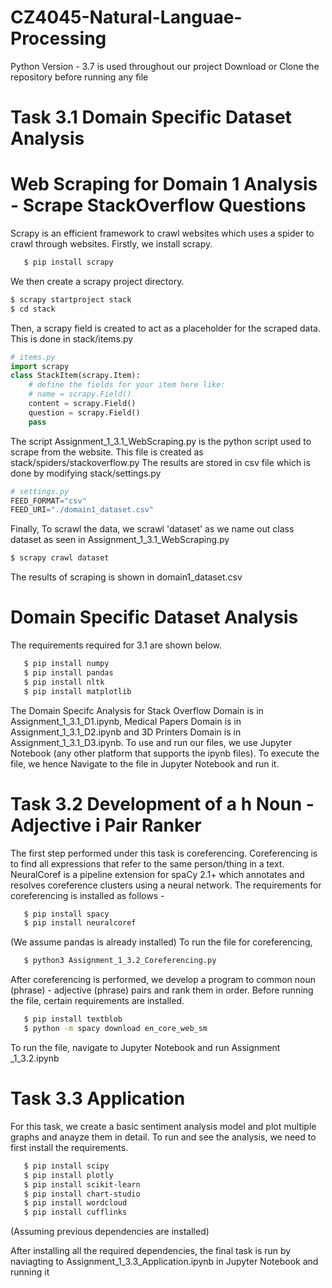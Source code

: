 # CZ4045-Natural-Languae-Processing

Python Version - 3.7 is used throughout our project
Download or Clone the repository before running any file


# Task 3.1 Domain Specific Dataset Analysis

# Web Scraping for Domain 1 Analysis - Scrape StackOverflow Questions
Scrapy is an efficient framework to crawl websites which uses a spider to crawl through websites. 
Firstly, we install scrapy. 
```bash
   $ pip install scrapy
```
We then create a scrapy project directory.
```bash
$ scrapy startproject stack
$ cd stack
```
Then, a scrapy field is created to act as a placeholder for the scraped data. This is done in stack/items.py
```python
# items.py
import scrapy
class StackItem(scrapy.Item):
    # define the fields for your item here like:
    # name = scrapy.Field()
    content = scrapy.Field()
    question = scrapy.Field()
    pass
```
The script Assignment_1_3.1_WebScraping.py is the python script used to scrape from the website. This file is created as stack/spiders/stackoverflow.py
The results are stored in csv file which is done by modifying stack/settings.py
```python
# settings.py
FEED_FORMAT="csv"
FEED_URI="./domain1_dataset.csv"
```
Finally, To scrawl the data, we scrawl 'dataset' as we name out class dataset as seen in Assignment_1_3.1_WebScraping.py
```bash
$ scrapy crawl dataset
```
The results of scraping is shown in domain1_dataset.csv


# Domain Specific Dataset Analysis
The requirements required for 3.1 are shown below. 
```bash
   $ pip install numpy
   $ pip install pandas
   $ pip install nltk
   $ pip install matplotlib
```
The Domain Specifc Analysis for Stack Overflow Domain is in Assignment_1_3.1_D1.ipynb, Medical Papers Domain is in Assignment_1_3.1_D2.ipynb and 3D Printers Domain is in Assignment_1_3.1_D3.ipynb. To use and run our files, we use Jupyter Notebook (any other platform that supports the ipynb files). To execute the file, we hence Navigate to the file in Jupyter Notebook and run it. 



# Task 3.2 Development of a h Noun - Adjective i Pair Ranker
The first step performed under this task is coreferencing. Coreferencing is to find all expressions that refer to the same person/thing in a text. NeuralCoref is a pipeline extension for spaCy 2.1+ which annotates and resolves coreference clusters using a neural network. 
The requirements for coreferencing is installed as follows - 
```bash
   $ pip install spacy
   $ pip install neuralcoref 
```
(We assume pandas is already installed)
To run the file for coreferencing, 
```bash
   $ python3 Assignment_1_3.2_Coreferencing.py
```

After coreferencing is performed, we develop a program to common noun (phrase) - adjective (phrase) pairs and rank them in order. Before running the file, certain requirements are installed. 
```bash
   $ pip install textblob
   $ python -m spacy download en_core_web_sm
```
To run the file, navigate to Jupyter Notebook and run Assignment _1_3.2.ipynb



# Task 3.3 Application
For this task, we create a basic sentiment analysis model and plot multiple graphs and anayze them in detail. To run and see the analysis, we need to first install the requirements. 
```bash
   $ pip install scipy
   $ pip install plotly
   $ pip install scikit-learn
   $ pip install chart-studio
   $ pip install wordcloud
   $ pip install cufflinks
```
(Assuming previous dependencies are installed)

After installing all the required dependencies, the final task is run by naviagting to Assignment_1_3.3_Application.ipynb in Jupyter Notebook and running it

